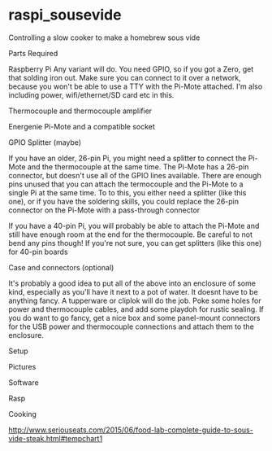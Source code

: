 # raspi_sousevide
Controlling a slow cooker to make a homebrew sous vide

Parts Required

Raspberry Pi
Any variant will do.  You need GPIO, so if you got a Zero, get that solding iron out.  Make sure you can connect to it over a network, because you won't be able to use a TTY with the Pi-Mote attached.  I'm also including power, wifi/ethernet/SD card etc in this.

Thermocouple and thermocouple amplifier

Energenie Pi-Mote and a compatible socket

GPIO Splitter (maybe)

If you have an older, 26-pin Pi, you might need a splitter to connect the Pi-Mote and the thermocouple at the same time. The Pi-Mote has a 26-pin connector, but doesn't use all of the GPIO lines available. There are enough pins unused that you can attach the termocouple and the Pi-Mote to a single Pi at the same time. To to this, you either need a splitter (like this one), or if you have the soldering skills, you could replace the 26-pin connector on the Pi-Mote with a pass-through connector

If you have a 40-pin Pi, you will probably be able to attach the Pi-Mote and still have enough room at the end for the thermocouple. Be careful to not bend any pins though! If you're not sure, you can get splitters (like this one) for 40-pin boards

Case and connectors (optional)

It's probably a good idea to put all of the above into an enclosure of some kind, especially as you'll have it next to a pot of water. It doesnt have to be anything fancy. A tupperware or cliplok will do the job. Poke some holes for power and thermocouple cables, and add some playdoh for rustic sealing.  If you do want to go fancy, get a nice box and some panel-mount connectors for the USB power and thermocouple connections and attach them to the enclosure.

Setup



Pictures

Software

Rasp

Cooking

http://www.seriouseats.com/2015/06/food-lab-complete-guide-to-sous-vide-steak.html#tempchart1


